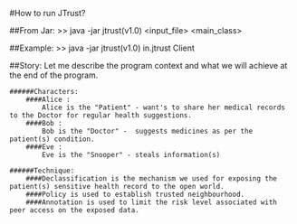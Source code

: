 #How to run JTrust?

##From Jar:
	>> java -jar jtrust(v1.0) <input_file> <main_class>
	
##Example:
	>> java -jar jtrust(v1.0) in.jtrust Client
	
##Story:
	Let me describe the program context and what we will achieve at the end of the program.
	
	######Characters:
		####Alice : 
			Alice is the "Patient" - want's to share her medical records to the Doctor for regular health suggestions.
		####Bob :
			Bob is the "Doctor" -  suggests medicines as per the patient(s) condition.
		####Eve :
			Eve is the "Snooper" - steals information(s) 
		
	######Technique:
		####Declassification is the mechanism we used for exposing the patient(s) sensitive health record to the open world.
		####Policy is used to establish trusted neighbourhood.
		####Annotation is used to limit the risk level associated with peer access on the exposed data.
